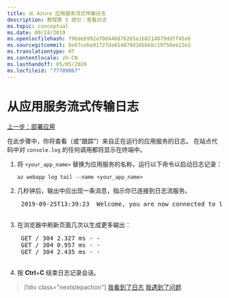 ```yaml
---
title: 从 Azure 应用服务流式传输日志
description: 教程第 5 部分：查看日志
ms.topic: conceptual
ms.date: 09/24/2019
ms.openlocfilehash: f96deb992af0d446876265e1b8214879ddff45e6
ms.sourcegitcommit: be67ceba91727da014879d16bbbbc19756ee22e2
ms.translationtype: HT
ms.contentlocale: zh-CN
ms.lasthandoff: 05/05/2020
ms.locfileid: "77709867"
---
```

# <a name="stream-logs-from-app-service"></a>从应用服务流式传输日志

[上一步：部署应用](tutorial-vscode-azure-cli-node-04.md)

在此步骤中，你将查看（或“跟踪”）来自正在运行的应用服务的日志。 在站点代码中对 `console.log` 的任何调用都将显示在终端中。

1. 将 `<your_app_name>` 替换为应用服务的名称，运行以下命令以启动日志记录：

    ```azurecli
    az webapp log tail --name <your_app_name>
    ```

1. 几秒钟后，输出中应出现一条消息，指示你已连接到日志流服务。

    <pre>
    2019-09-25T13:39:23  Welcome, you are now connected to log-streaming service. The default timeout is 2 hours. Change the timeout with the App Setting SCM_LOGSTREAM_TIMEOUT (in seconds).
    </pre>

1. 在浏览器中刷新页面几次以生成更多输出：

    <pre>
    GET / 304 2.327 ms - -
    GET / 304 0.957 ms - -
    GET / 304 2.435 ms - -
    </pre>

1. 按 **Ctrl**+**C** 结束日志记录会话。

> [!div class="nextstepaction"]
> [我看到了日志](tutorial-vscode-azure-cli-node-06.md) [我遇到了问题](https://www.research.net/r/PWZWZ52?tutorial=node-deployment&step=tailing-logs)
